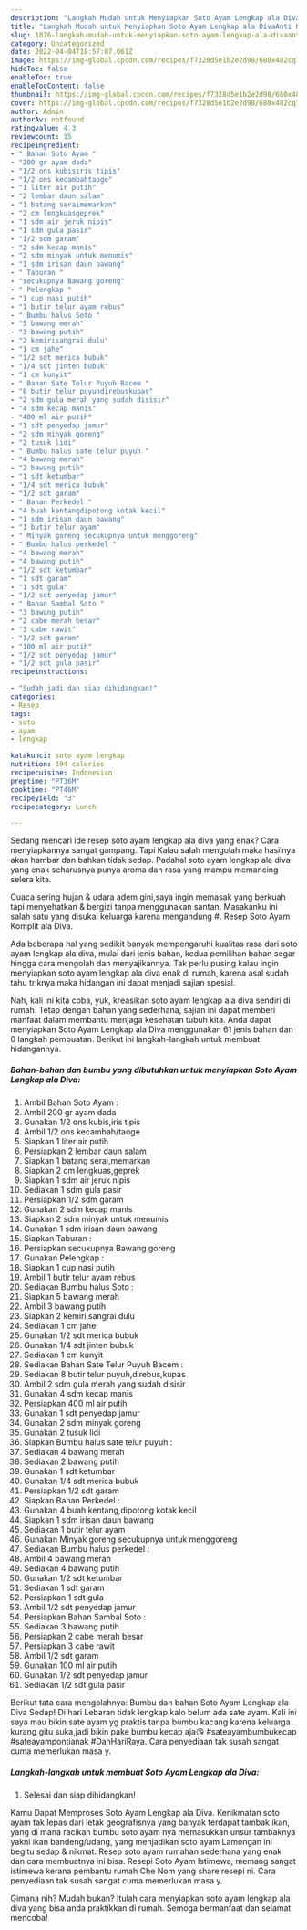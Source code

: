 ```yaml
---
description: "Langkah Mudah untuk Menyiapkan Soto Ayam Lengkap ala DivaAnti Ribet"
title: "Langkah Mudah untuk Menyiapkan Soto Ayam Lengkap ala DivaAnti Ribet"
slug: 1876-langkah-mudah-untuk-menyiapkan-soto-ayam-lengkap-ala-divaanti-ribet
category: Uncategorized
date: 2022-04-04T18:57:07.061Z
image: https://img-global.cpcdn.com/recipes/f7328d5e1b2e2d98/680x482cq70/soto-ayam-lengkap-ala-diva-foto-resep-utama.jpg
hideToc: false
enableToc: true
enableTocContent: false
thumbnail: https://img-global.cpcdn.com/recipes/f7328d5e1b2e2d98/680x482cq70/soto-ayam-lengkap-ala-diva-foto-resep-utama.jpg
cover: https://img-global.cpcdn.com/recipes/f7328d5e1b2e2d98/680x482cq70/soto-ayam-lengkap-ala-diva-foto-resep-utama.jpg
author: Admin
authorAv: notfound
ratingvalue: 4.3
reviewcount: 15
recipeingredient:
- " Bahan Soto Ayam "
- "200 gr ayam dada"
- "1/2 ons kubisiris tipis"
- "1/2 ons kecambahtaoge"
- "1 liter air putih"
- "2 lembar daun salam"
- "1 batang seraimemarkan"
- "2 cm lengkuasgeprek"
- "1 sdm air jeruk nipis"
- "1 sdm gula pasir"
- "1/2 sdm garam"
- "2 sdm kecap manis"
- "2 sdm minyak untuk menumis"
- "1 sdm irisan daun bawang"
- " Taburan "
- "secukupnya Bawang goreng"
- " Pelengkap "
- "1 cup nasi putih"
- "1 butir telur ayam rebus"
- " Bumbu halus Soto "
- "5 bawang merah"
- "3 bawang putih"
- "2 kemirisangrai dulu"
- "1 cm jahe"
- "1/2 sdt merica bubuk"
- "1/4 sdt jinten bubuk"
- "1 cm kunyit"
- " Bahan Sate Telur Puyuh Bacem "
- "8 butir telur puyuhdirebuskupas"
- "2 sdm gula merah yang sudah disisir"
- "4 sdm kecap manis"
- "400 ml air putih"
- "1 sdt penyedap jamur"
- "2 sdm minyak goreng"
- "2 tusuk lidi"
- " Bumbu halus sate telur puyuh "
- "4 bawang merah"
- "2 bawang putih"
- "1 sdt ketumbar"
- "1/4 sdt merica bubuk"
- "1/2 sdt garam"
- " Bahan Perkedel "
- "4 buah kentangdipotong kotak kecil"
- "1 sdm irisan daun bawang"
- "1 butir telur ayam"
- " Minyak goreng secukupnya untuk menggoreng"
- " Bumbu halus perkedel "
- "4 bawang merah"
- "4 bawang putih"
- "1/2 sdt ketumbar"
- "1 sdt garam"
- "1 sdt gula"
- "1/2 sdt penyedap jamur"
- " Bahan Sambal Soto "
- "3 bawang putih"
- "2 cabe merah besar"
- "3 cabe rawit"
- "1/2 sdt garam"
- "100 ml air putih"
- "1/2 sdt penyedap jamur"
- "1/2 sdt gula pasir"
recipeinstructions:

- "Sudah jadi dan siap dihidangkan!"
categories:
- Resep
tags:
- soto
- ayam
- lengkap

katakunci: soto ayam lengkap 
nutrition: 194 calories
recipecuisine: Indonesian
preptime: "PT36M"
cooktime: "PT46M"
recipeyield: "3"
recipecategory: Lunch

---
```



Sedang mencari ide resep soto ayam lengkap ala diva yang enak? Cara menyiapkannya sangat gampang. Tapi Kalau salah mengolah maka hasilnya akan hambar dan bahkan tidak sedap. Padahal soto ayam lengkap ala diva yang enak seharusnya punya aroma dan rasa yang mampu memancing selera kita.


Cuaca sering hujan &amp; udara adem gini,saya ingin memasak yang berkuah tapi menyehatkan &amp; bergizi tanpa menggunakan santan. Masakanku ini salah satu yang disukai keluarga karena mengandung #. Resep Soto Ayam Komplit ala Diva.

Ada beberapa hal yang sedikit banyak mempengaruhi kualitas rasa dari soto ayam lengkap ala diva, mulai dari jenis bahan, kedua pemilihan bahan segar hingga cara mengolah dan menyajikannya. Tak perlu pusing kalau ingin menyiapkan soto ayam lengkap ala diva enak di rumah, karena asal sudah tahu triknya maka hidangan ini dapat menjadi sajian spesial.


Nah, kali ini kita coba, yuk, kreasikan soto ayam lengkap ala diva sendiri di rumah. Tetap dengan bahan yang sederhana, sajian ini dapat memberi manfaat dalam membantu menjaga kesehatan tubuh kita. Anda dapat menyiapkan Soto Ayam Lengkap ala Diva menggunakan 61 jenis bahan dan 0 langkah pembuatan. Berikut ini langkah-langkah untuk membuat hidangannya.

<!--inarticleads1-->

##### Bahan-bahan dan bumbu yang dibutuhkan untuk menyiapkan Soto Ayam Lengkap ala Diva:

1. Ambil  Bahan Soto Ayam :
1. Ambil 200 gr ayam dada
1. Gunakan 1/2 ons kubis,iris tipis
1. Ambil 1/2 ons kecambah/taoge
1. Siapkan 1 liter air putih
1. Persiapkan 2 lembar daun salam
1. Siapkan 1 batang serai,memarkan
1. Siapkan 2 cm lengkuas,geprek
1. Siapkan 1 sdm air jeruk nipis
1. Sediakan 1 sdm gula pasir
1. Persiapkan 1/2 sdm garam
1. Gunakan 2 sdm kecap manis
1. Siapkan 2 sdm minyak untuk menumis
1. Gunakan 1 sdm irisan daun bawang
1. Siapkan  Taburan :
1. Persiapkan secukupnya Bawang goreng
1. Gunakan  Pelengkap :
1. Siapkan 1 cup nasi putih
1. Ambil 1 butir telur ayam rebus
1. Sediakan  Bumbu halus Soto :
1. Siapkan 5 bawang merah
1. Ambil 3 bawang putih
1. Siapkan 2 kemiri,sangrai dulu
1. Sediakan 1 cm jahe
1. Gunakan 1/2 sdt merica bubuk
1. Gunakan 1/4 sdt jinten bubuk
1. Sediakan 1 cm kunyit
1. Sediakan  Bahan Sate Telur Puyuh Bacem :
1. Sediakan 8 butir telur puyuh,direbus,kupas
1. Ambil 2 sdm gula merah yang sudah disisir
1. Gunakan 4 sdm kecap manis
1. Persiapkan 400 ml air putih
1. Gunakan 1 sdt penyedap jamur
1. Gunakan 2 sdm minyak goreng
1. Gunakan 2 tusuk lidi
1. Siapkan  Bumbu halus sate telur puyuh :
1. Sediakan 4 bawang merah
1. Sediakan 2 bawang putih
1. Gunakan 1 sdt ketumbar
1. Gunakan 1/4 sdt merica bubuk
1. Persiapkan 1/2 sdt garam
1. Siapkan  Bahan Perkedel :
1. Gunakan 4 buah kentang,dipotong kotak kecil
1. Siapkan 1 sdm irisan daun bawang
1. Sediakan 1 butir telur ayam
1. Gunakan  Minyak goreng secukupnya untuk menggoreng
1. Sediakan  Bumbu halus perkedel :
1. Ambil 4 bawang merah
1. Sediakan 4 bawang putih
1. Gunakan 1/2 sdt ketumbar
1. Sediakan 1 sdt garam
1. Persiapkan 1 sdt gula
1. Ambil 1/2 sdt penyedap jamur
1. Persiapkan  Bahan Sambal Soto :
1. Sediakan 3 bawang putih
1. Persiapkan 2 cabe merah besar
1. Persiapkan 3 cabe rawit
1. Ambil 1/2 sdt garam
1. Gunakan 100 ml air putih
1. Gunakan 1/2 sdt penyedap jamur
1. Sediakan 1/2 sdt gula pasir


Berikut tata cara mengolahnya: Bumbu dan bahan Soto Ayam Lengkap ala Diva Sedap! Di hari Lebaran tidak lengkap kalo belum ada sate ayam. Kali ini saya mau bikin sate ayam yg praktis tanpa bumbu kacang karena keluarga kurang gitu suka,jadi bikin pake bumbu kecap aja😘 #sateayambumbukecap #sateayampontianak #DahHariRaya. Cara penyediaan tak susah sangat cuma memerlukan masa y. 

<!--inarticleads2-->

##### Langkah-langkah untuk membuat Soto Ayam Lengkap ala Diva:


1. Selesai dan siap dihidangkan!

Kamu Dapat Memproses Soto Ayam Lengkap ala Diva. Kenikmatan soto ayam tak lepas dari letak geografisnya yang banyak terdapat tambak ikan, yang di mana racikan bumbu soto ayam nya memasukkan unsur tambaknya yakni ikan bandeng/udang, yang menjadikan soto ayam Lamongan ini begitu sedap &amp; nikmat. Resep soto ayam rumahan sederhana yang enak dan cara membuatnya ini bisa. Resepi Soto Ayam Istimewa, memang sangat istimewa kerana pembantu rumah Che Nom yang share resepi ni. Cara penyediaan tak susah sangat cuma memerlukan masa y. 

Gimana nih? Mudah bukan? Itulah cara menyiapkan soto ayam lengkap ala diva yang bisa anda praktikkan di rumah. Semoga bermanfaat dan selamat mencoba!
